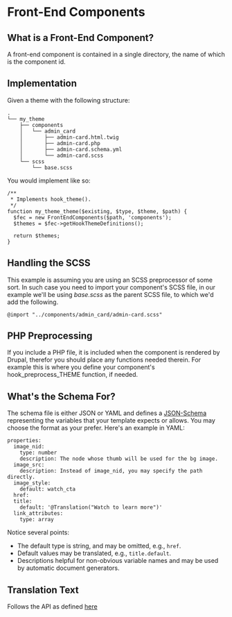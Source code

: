 # Front-End Components

## What is a Front-End Component?

A front-end component is contained in a single directory, the name of which is the component id.

## Implementation

Given a theme with the following structure:

    .
    └── my_theme
        ├── components
        │   └── admin_card
        │       ├── admin-card.html.twig
        │       ├── admin-card.php
        │       ├── admin-card.schema.yml
        │       └── admin-card.scss
        └── scss
            └── base.scss

You would implement like so:

    /**
     * Implements hook_theme().
     */
    function my_theme_theme($existing, $type, $theme, $path) {
      $fec = new FrontEndComponents($path, 'components');
      $themes = $fec->getHookThemeDefinitions();
    
      return $themes;
    }

## Handling the SCSS

This example is assuming you are using an SCSS preprocessor of some sort.  In such case you need to import your component's SCSS file, in our example we'll be using _base.scss_ as the parent SCSS file, to which we'd add the following.

    @import "../components/admin_card/admin-card.scss"

## PHP Preprocessing

If you include a PHP file, it is included when the component is rendered by Drupal, therefor you should place any functions needed therein.  For example this is where you define your component's hook_preprocess_THEME function, if needed.

## What's the Schema For?

The schema file is either JSON or YAML and defines a [JSON-Schema](https://json-schema.org/latest/json-schema-validation.html) representing the variables that your template expects or allows.  You may choose the format as your prefer.  Here's an example in YAML:

    properties:
      image_nid:
        type: number
        description: The node whose thumb will be used for the bg image.
      image_src:
        description: Instead of image_nid, you may specify the path directly.
      image_style:
        default: watch_cta
      href:
      title:
        default: '@Translation("Watch to learn more")'
      link_attributes:
        type: array

Notice several points:

* The default type is string, and may be omitted, e.g., `href`.
* Default values may be translated, e.g., `title.default`.
* Descriptions helpful for non-obvious variable names and may be used by automatic document generators.

## Translation Text

Follows the API as defined [here](https://api.drupal.org/api/drupal/core%21lib%21Drupal%21Core%21Annotation%21Translation.php/group/plugin_translatable/)
